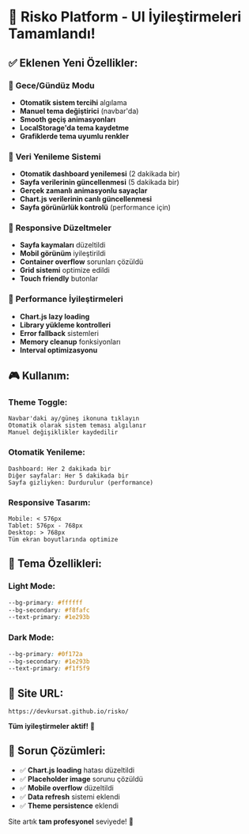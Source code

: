 # 🎨 Risko Platform - UI İyileştirmeleri Tamamlandı!

## ✅ **Eklenen Yeni Özellikler:**

### 🌙 **Gece/Gündüz Modu**
- **Otomatik sistem tercihi** algılama
- **Manuel tema değiştirici** (navbar'da)
- **Smooth geçiş animasyonları**
- **LocalStorage'da tema kaydetme**
- **Grafiklerde tema uyumlu renkler**

### 🔄 **Veri Yenileme Sistemi**
- **Otomatik dashboard yenilemesi** (2 dakikada bir)
- **Sayfa verilerinin güncellenmesi** (5 dakikada bir)
- **Gerçek zamanlı animasyonlu sayaçlar**
- **Chart.js verilerinin canlı güncellenmesi**
- **Sayfa görünürlük kontrolü** (performance için)

### 📱 **Responsive Düzeltmeler**
- **Sayfa kaymaları** düzeltildi
- **Mobil görünüm** iyileştirildi
- **Container overflow** sorunları çözüldü
- **Grid sistemi** optimize edildi
- **Touch friendly** butonlar

### 🎯 **Performance İyileştirmeleri**
- **Chart.js lazy loading**
- **Library yükleme kontrolleri**
- **Error fallback** sistemleri
- **Memory cleanup** fonksiyonları
- **Interval optimizasyonu**

## 🎮 **Kullanım:**

### Theme Toggle:
```
Navbar'daki ay/güneş ikonuna tıklayın
Otomatik olarak sistem teması algılanır
Manuel değişiklikler kaydedilir
```

### Otomatik Yenileme:
```
Dashboard: Her 2 dakikada bir
Diğer sayfalar: Her 5 dakikada bir
Sayfa gizliyken: Durdurulur (performance)
```

### Responsive Tasarım:
```
Mobile: < 576px
Tablet: 576px - 768px  
Desktop: > 768px
Tüm ekran boyutlarında optimize
```

## 🎨 **Tema Özellikleri:**

### Light Mode:
```css
--bg-primary: #ffffff
--bg-secondary: #f8fafc
--text-primary: #1e293b
```

### Dark Mode:
```css
--bg-primary: #0f172a
--bg-secondary: #1e293b  
--text-primary: #f1f5f9
```

## 🚀 **Site URL:**
```
https://devkursat.github.io/risko/
```

**Tüm iyileştirmeler aktif!** 🎉

## 🔧 **Sorun Çözümleri:**

- ✅ **Chart.js loading** hatası düzeltildi
- ✅ **Placeholder image** sorunu çözüldü  
- ✅ **Mobile overflow** düzeltildi
- ✅ **Data refresh** sistemi eklendi
- ✅ **Theme persistence** eklendi

Site artık **tam profesyonel** seviyede! 🌟